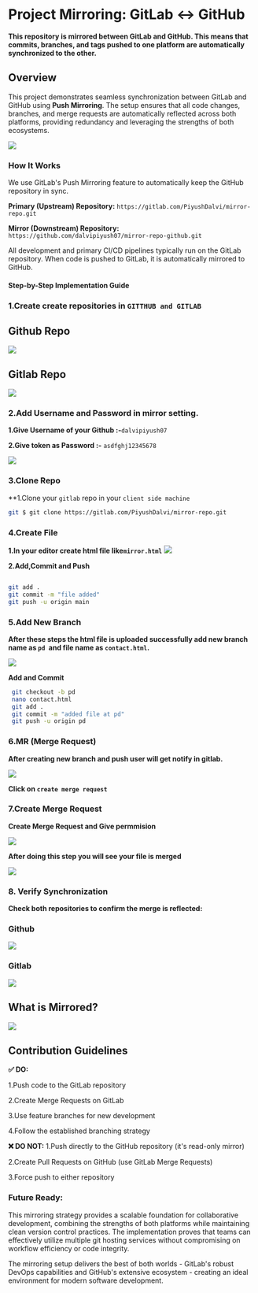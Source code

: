 # Project Mirroring: GitLab ↔ GitHub

**This repository is mirrored between GitLab and GitHub. This means that commits, branches, and tags pushed to one platform are automatically synchronized to the other.**

##  Overview

This project demonstrates seamless synchronization between GitLab and GitHub using **Push Mirroring**. The setup ensures that all code changes, branches, and merge requests are automatically reflected across both platforms, providing redundancy and leveraging the strengths of both ecosystems.

![](./img/overview%20miror.png)

###  How It Works

We use GitLab's Push Mirroring feature to automatically keep the GitHub repository in sync.

**Primary (Upstream) Repository:** `https://gitlab.com/PiyushDalvi/mirror-repo.git`

**Mirror (Downstream) Repository:** `https://github.com/dalvipiyush07/mirror-repo-github.git`

All development and primary CI/CD pipelines typically run on the GitLab repository. When code is pushed to GitLab, it is automatically mirrored to GitHub.

####  Step-by-Step Implementation Guide

### 1.Create create repositories in `GITTHUB and GITLAB`
## Github Repo
![](./img/repo%20in%20github.png)

## Gitlab Repo
![](./img/repo%20in%20gitlab.png)

### 2.Add Username and Password in mirror setting.

**1.Give Username of your Github :-**`dalvipiyush07`

**2.Give token as Password :-** `asdfghj12345678`

![](./img/setting%20mirror.png)

### 3.Clone Repo

**1.Clone your `gitlab` repo in your `client side machine`

```bash
git $ git clone https://gitlab.com/PiyushDalvi/mirror-repo.git
```
### 4.Create File

**1.In your editor create html file like`mirror.html`**
![](./img/mirror.html.png)

**2.Add,Commit and Push**
```bash

git add .
git commit -m "file added"
git push -u origin main
```
### 5.Add New Branch

**After these steps the html file is uploaded successfully add new branch name as `pd `and file name as `contact.html`.**


![](./img/contact.html.png)


**Add and Commit**
```bash
 git checkout -b pd
 nano contact.html
 git add .
 git commit -m "added file at pd"
 git push -u origin pd
```
### 6.MR (Merge Request)

**After creating new branch and push user will get notify in gitlab.**

![](./img/mr.png)

**Click on `create merge request`**

### 7.Create Merge Request

**Create Merge Request and Give permmision**

![](./img/create%20mr.png)

**After doing this step you will see your file is merged**

![](./img/merged.png)

### 8. Verify Synchronization
**Check both repositories to confirm the merge is reflected:**

### Github
![](./img/github%20mr.png)

### Gitlab
![](./img/git%20lab%20mr.png)

##  What is Mirrored?
![](./img/Ch.png)


##  Contribution Guidelines

**✅ DO:**

1.Push code to the GitLab repository

2.Create Merge Requests on GitLab

3.Use feature branches for new development

4.Follow the established branching strategy

**❌ DO NOT:**
1.Push directly to the GitHub repository (it's read-only mirror)

2.Create Pull Requests on GitHub (use GitLab Merge Requests)

3.Force push to either repository

###  Future Ready:
This mirroring strategy provides a scalable foundation for collaborative development, combining the strengths of both platforms while maintaining clean version control practices. The implementation proves that teams can effectively utilize multiple git hosting services without compromising on workflow efficiency or code integrity.

The mirroring setup delivers the best of both worlds - GitLab's robust DevOps capabilities and GitHub's extensive ecosystem - creating an ideal environment for modern software development. 